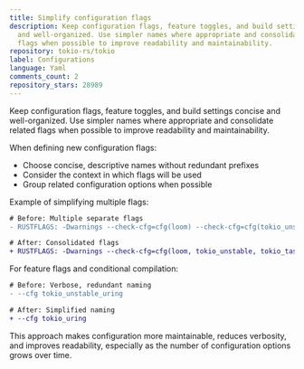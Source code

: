 ```yaml
---
title: Simplify configuration flags
description: Keep configuration flags, feature toggles, and build settings concise
  and well-organized. Use simpler names where appropriate and consolidate related
  flags when possible to improve readability and maintainability.
repository: tokio-rs/tokio
label: Configurations
language: Yaml
comments_count: 2
repository_stars: 28989
---
```


Keep configuration flags, feature toggles, and build settings concise and well-organized. Use simpler names where appropriate and consolidate related flags when possible to improve readability and maintainability.

When defining new configuration flags:
- Choose concise, descriptive names without redundant prefixes
- Consider the context in which flags will be used
- Group related configuration options when possible

Example of simplifying multiple flags:
```diff
# Before: Multiple separate flags
- RUSTFLAGS: -Dwarnings --check-cfg=cfg(loom) --check-cfg=cfg(tokio_unstable) --check-cfg=cfg(tokio_taskdump) --check-cfg=cfg(fuzzing)

# After: Consolidated flags
+ RUSTFLAGS: -Dwarnings --check-cfg=cfg(loom, tokio_unstable, tokio_taskdump, fuzzing)
```

For feature flags and conditional compilation:
```diff
# Before: Verbose, redundant naming
- --cfg tokio_unstable_uring

# After: Simplified naming
+ --cfg tokio_uring
```

This approach makes configuration more maintainable, reduces verbosity, and improves readability, especially as the number of configuration options grows over time.
